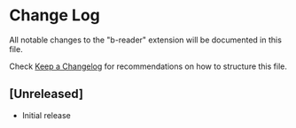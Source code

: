 # Change Log

All notable changes to the "b-reader" extension will be documented in this file.

Check [Keep a Changelog](http://keepachangelog.com/) for recommendations on how to structure this file.

## [Unreleased]

- Initial release